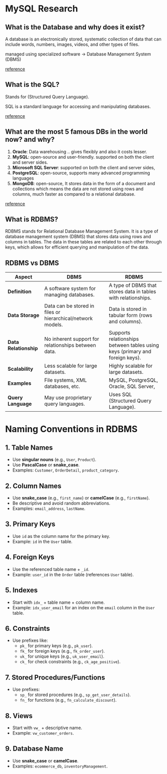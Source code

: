 # MySQL Research

## What is the Database and why does it exist?
A database is an electronically stored, systematic collection of data that can include words, numbers, images, videos, and other types of files.

managed using specialized software -> Database Management System (DBMS)

[reference](https://www.geeksforgeeks.org/what-is-database/)

## What is the SQL?
Stands for (Structured Query Language).

SQL is a standard language for accessing and manipulating databases.

[reference](https://www.w3schools.com/sql/sql_intro.asp)

## What are the most 5 famous DBs in the world now? and why?
1. **Oracle**: Data warehousing ..  gives flexibly and also it costs lesser.
2. **MySQL**: open-source and user-friendly. supported on both the client and server sides.
3. **Microsoft SQL Server**: supported on both the client and server sides, 
4. **PostgreSQL**: open-source, supports many advanced programming languages
5. **MongoDB**: open-source, It stores data in the form of a document and collections which means the data are not stored using rows and columns, much faster as compared to a relational database. 

[reference](https://www.geeksforgeeks.org/most-popular-databases/)

## What is RDBMS?
RDBMS stands for Relational Database Management System. It is a type of database management system (DBMS) that stores data using rows and columns in tables. The data in these tables are related to each other through keys, which allows for efficient querying and manipulation of the data. 

## RDBMS vs DBMS

| **Aspect**               | **DBMS**                                      | **RDBMS**                                     |
|--------------------------|-----------------------------------------------|-----------------------------------------------|
| **Definition**           | A software system for managing databases.    | A type of DBMS that stores data in tables with relationships. |
| **Data Storage**         | Data can be stored in files or hierarchical/network models. | Data is stored in tabular form (rows and columns). |
| **Data Relationship**    | No inherent support for relationships between data. | Supports relationships between tables using keys (primary and foreign keys). |
| **Scalability**          | Less scalable for large datasets.            | Highly scalable for large datasets.           |
| **Examples**             | File systems, XML databases, etc.            | MySQL, PostgreSQL, Oracle, SQL Server,    |
| **Query Language**       | May use proprietary query languages.         | Uses SQL (Structured Query Language).         |

# Naming Conventions in RDBMS
## 1. **Table Names**
- Use **singular nouns** (e.g., `User`, `Product`).
- Use **PascalCase** or **snake_case**.
- Examples: `Customer`, `OrderDetail`, `product_category`.

## 2. **Column Names**
- Use **snake_case** (e.g., `first_name`) or **camelCase** (e.g., `firstName`).
- Be descriptive and avoid random abbreviations.
- Examples: `email_address`, `lastName`.

## 3. **Primary Keys**
- Use `id` as the column name for the primary key.
- Example: `id` in the `User` table.

## 4. **Foreign Keys**
- Use the referenced table name + `_id`.
- Example: `user_id` in the `Order` table (references `User` table).

## 5. **Indexes**
- Start with `idx_` + table name + column name.
- Example: `idx_user_email` for an index on the `email` column in the `User` table.

## 6. **Constraints**
- Use prefixes like:
  - `pk_` for primary keys (e.g., `pk_user`).
  - `fk_` for foreign keys (e.g., `fk_order_user`).
  - `uk_` for unique keys (e.g., `uk_user_email`).
  - `ck_` for check constraints (e.g., `ck_age_positive`).

## 7. **Stored Procedures/Functions**
- Use prefixes:
  - `sp_` for stored procedures (e.g., `sp_get_user_details`).
  - `fn_` for functions (e.g., `fn_calculate_discount`).

## 8. **Views**
- Start with `vw_` + descriptive name.
- Example: `vw_customer_orders`.

## 9. **Database Name**
- Use **snake_case** or **camelCase**.
- Examples: `ecommerce_db`, `inventoryManagement`.
